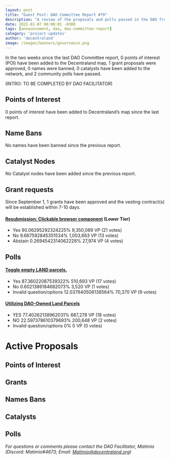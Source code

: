 ```yaml
---
layout: post
title: "Guest Post: DAO Committee Report #79"
description: "A review of the proposals and polls passed in the DAO from September 1 through September 15".
date: 2022-01-07 00:00:01 -0300
tags: [announcement, dao, dao-committee-report]
category: 'project-updates'
author: 'decentraland'
image: /images/banners/governance.png
---
```


In the two weeks since the last DAO Committee report, 0 points of interest (POI) have been added to the Decentraland map, 1 grant proposals were approved, 0 names were banned, 0 catalysts have been added to the network, and 2 community polls have passed.

(INTRO: TO BE COMPLETED BY DAO FACILITATOR)

## Points of Interest
0 points of interest have been added to Decentraland’s map since the last report.


## Name Bans

No names have been banned since the previous report.

## Catalyst Nodes
No Catalyst nodes have been added since the previous report.


## Grant requests
Since September 1, 1 grants have been approved and the vesting contract(s) will be established within 7-10 days.


#### [Resubmission: Clickable browser component](https://governance.decentraland.org/proposal/?id=bb21401e-6a10-4ba0-b397-43b4664e8b03) (Lower Tier)

* Yes 90.06295292324225% 9,350,089 VP (21 votes)
* No 9.667592845351534% 1,003,663 VP (13 votes)
* Abstain 0.2694542314062228% 27,974 VP (4 votes)


## Polls

#### [Toggle empty LAND parcels.](https://governance.decentraland.org/proposal/?id=2e35320d-b79f-4ffb-922b-f5d61f85c7fd)

* Yes  87.36022087539322% 510,693 VP (17 votes)
* No 0.6021386184682073% 3,520 VP (1 votes)
* Invalid question/options 12.037640506138564% 70,370 VP (9 votes)


#### [Utilizing DAO-Owned Land Parcels](https://governance.decentraland.org/proposal/?id=47f30b5e-cd74-417d-8d56-fb2a1ec5e77d)

* YES 77.40262138962031% 687,278 VP (18 votes)
* NO 22.597378610379693% 200,648 VP (2 votes)
* Invalid question/options 0% 0 VP (0 votes)



# Active Proposals

## Points of Interest


## Grants


## Names Bans


## Catalysts


## Polls


*For questions or comments please contact the DAO Facilitator, Matimio (Discord: Matimio#4673; Email: [Matimio@decentraland.org](mailto:Matimio@decentraland.org))*